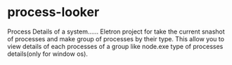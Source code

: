 # process-looker
Process Details of a system......
Eletron project for take the current snashot of processes and make group of processes by their type. 
This allow you to view details of each processes of a group like node.exe type of processes details(only for window os).
